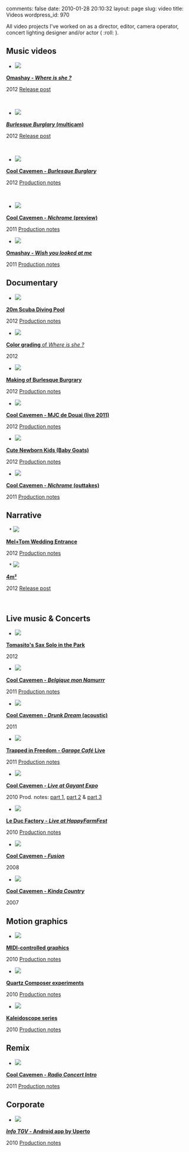 comments: false
date: 2010-01-28 20:10:32
layout: page
slug: video
title: Videos
wordpress_id: 970

All video projects I've worked on as a director, editor, camera operator, concert lighting designer and/or actor ( :roll: ).

## Music videos

  *
    [![](/static/uploads/2010/01/where-is-she-preview.jpg)](http://www.youtube.com/watch?v=YjE_uIRVnv8)

[ **Omashay - _Where is she ?_**](http://www.youtube.com/watch?v=YjE_uIRVnv8)

2012 [ Release post](http://kevin.deldycke.com/2012/08/where-is-she-music-video-released/)

 

  *
    [![](/static/uploads/2010/01/burlesque-burglary-multicam-preview.jpg)](http://www.youtube.com/watch?v=sVBPoOqxxJQ)

[ **_Burlesque Burglary_ (multicam)**](http://www.youtube.com/watch?v=sVBPoOqxxJQ)

2012 [ Release post](http://kevin.deldycke.com/2012/01/burlesque-burglary-music-video-released/)

 

  *
    [![](/static/uploads/2010/01/pict0003.png)](http://www.youtube.com/watch?v=JYQ0YehsLyU)

[ **Cool Cavemen - _Burlesque Burglary_**](http://www.youtube.com/watch?v=JYQ0YehsLyU)

2012 [ Production notes](http://kevin.deldycke.com/2012/06/burlesque-burglary-music-video-production-notes/)

 

  *
    [![](/static/uploads/2010/01/nichrome-preview.png)](http://www.youtube.com/watch?v=P1B-DUgKS9M)

[ **Cool Cavemen - _Nichrome_ (preview)**](http://www.youtube.com/watch?v=P1B-DUgKS9M)

2011 [ Production notes](http://kevin.deldycke.com/2011/12/nichrome-preview-behind-the-scene-video/)

  *
    [![](/static/uploads/2010/01/omashay-wylam.png)](http://www.youtube.com/watch?v=iHi0lwhTqqc)

[ **Omashay - _Wish you looked at me_**](http://www.youtube.com/watch?v=iHi0lwhTqqc)

2011 [ Production notes](http://kevin.deldycke.com/2011/07/making-of-omashay-wish-you-looked-at-me-music-video/)

## Documentary

  *
    [![](/static/uploads/2010/01/20m-pool-preview.jpg)](http://www.youtube.com/watch?v=LPpoNwjrg-4)

[ **20m Scuba Diving Pool**](http://www.youtube.com/watch?v=LPpoNwjrg-4)

2012 [ Production notes](http://kevin.deldycke.com/2012/11/20m-scuba-diving-pool/)

  *
    [![](/static/uploads/2010/01/where-is-she-color-grading-preview.jpg)](http://www.youtube.com/watch?v=t6cCQV2Jt2U)

[ **Color grading** of _Where is she ?_](http://www.youtube.com/watch?v=t6cCQV2Jt2U)

2012

  *
    [![](/static/uploads/2010/01/burlesque-burglary-making-of-preview.jpg)](http://www.youtube.com/watch?v=yNCtfnQp1uw)

[ **Making of Burlesque Burgrary**](http://www.youtube.com/watch?v=yNCtfnQp1uw)

2012 [ Production notes](http://kevin.deldycke.com/2012/07/scenes-burlesque-burglary-music-video/)

  *
    [![](/static/uploads/2010/01/cool-cavemen-mjc-2011-preview.jpg)](http://www.youtube.com/watch?v=RpFqhcihQbw)

[ **Cool Cavemen - MJC de Douai (live 2011)**](http://www.youtube.com/watch?v=RpFqhcihQbw)

2012 [ Production notes](http://kevin.deldycke.com/2012/03/video-summary-latest-cool-cavemens-concert/)

  *
    [![](/static/uploads/2010/01/newborn-kids-baby-goats-preview.png)](http://www.youtube.com/watch?v=el6VMY8KZHo)

[ **Cute Newborn Kids (Baby Goats)**](http://www.youtube.com/watch?v=el6VMY8KZHo)

2012 [ Production notes](http://kevin.deldycke.com/2012/02/stabilizing-cute-baby-goats/)

  *
    [![](/static/uploads/2010/01/nichrome-outtakes.png)](http://www.youtube.com/watch?v=dXoXtC55alc)

[ **Cool Cavemen - _Nichrome_ (outtakes)**](http://www.youtube.com/watch?v=dXoXtC55alc)

2011 [ Production notes](http://kevin.deldycke.com/2011/12/nichrome-preview-behind-the-scene-video/)

## Narrative

 
  *
    [![](/static/uploads/2010/01/mel-tom-wedding-entrance-preview.jpg)](http://www.youtube.com/watch?v=SejUVkC5JHs)

[ **Mel+Tom Wedding Entrance**](http://www.youtube.com/watch?v=SejUVkC5JHs)

2012 [ Production notes](http://kevin.deldycke.com/2012/11/wedding-entrance-paris-video-postcard/)

 
  *
    [![](/static/uploads/2010/01/4m2-preview.jpg)](http://www.youtube.com/watch?v=91y6L3QKiRk)

[ **4m²**](http://www.youtube.com/watch?v=91y6L3QKiRk)

2012 [ Release post](http://kevin.deldycke.com/2012/03/first-short-film-4m2-released/)

 

## Live music & Concerts

  *
    [![](/static/uploads/2010/01/park-sax-solo-preview.jpg)](http://www.youtube.com/watch?v=IaL7kTyAogE)

[ **Tomasito's Sax Solo in the Park**](http://www.youtube.com/watch?v=IaL7kTyAogE)

2012

  *
    [![](/static/uploads/2010/01/belgique-mon-namurrr-preview.png)](http://www.youtube.com/watch?v=PnX-wK2lVCQ)

[ **Cool Cavemen - _Belgique mon Namurrr_**](http://www.youtube.com/watch?v=PnX-wK2lVCQ)

2011 [ Production notes](http://kevin.deldycke.com/2012/03/video-summary-latest-cool-cavemens-concert/)

  *
    [![](/static/uploads/2010/01/drunk-dream-acoustic-preview.png)](http://www.youtube.com/watch?v=FQnwFnM-8lA)

[ **Cool Cavemen - _Drunk Dream_ (acoustic)**](http://www.youtube.com/watch?v=FQnwFnM-8lA)

2011

  *
    [![](/static/uploads/2010/01/incoming-preview1.png)](http://www.youtube.com/watch?v=HlSmuJVQT8A&list=PL41DAE605B668609A)

[ **Trapped in Freedom - _Garage Café_ Live**](http://www.youtube.com/watch?v=HlSmuJVQT8A&list=PL41DAE605B668609A)

2011 [ Production notes](http://kevin.deldycke.com/2011/02/trapped-freedom-live-garage-cafe/)

  *
    [![](/static/uploads/2010/01/space-farmer-live-preview1.png)](http://www.youtube.com/watch?v=qE-bis-wYxs&list=PL4BAA557B7144031F&feature=plcp)

[ **Cool Cavemen - _Live at Gayant Expo_**](http://www.youtube.com/watch?v=qE-bis-wYxs&list=PL4BAA557B7144031F&feature=plcp)

2010 Prod. notes: [part 1](http://kevin.deldycke.com/2010/01/cool-cavemen-live-gayant-expo-first-video-released/), [part 2](http://kevin.deldycke.com/2010/02/cool-cavemen-live-gayant-expo-part-ii/) & [part 3](http://kevin.deldycke.com/2012/11/cool-cavemen-gayant-expo-production-notes/)

  *
    [![](/static/uploads/2010/01/happy-farm-leduc2.png)](http://www.youtube.com/watch?v=mrHZ4Wh9sCY)

[ **Le Duc Factory - _Live at HappyFarmFest_**](http://www.youtube.com/watch?v=mrHZ4Wh9sCY)

2010 [ Production notes](http://kevin.deldycke.com/2010/06/le-duc-live-happy-farm-fest-2010/)

  *
    [![](/static/uploads/2010/01/fusion-live-at-sin-le-noble-video-preview1.png)](http://www.youtube.com/watch?v=ADv4kUZC_-c)

[ **Cool Cavemen - _Fusion_**](http://www.youtube.com/watch?v=ADv4kUZC_-c)

2008

  *
    [![](/static/uploads/2010/01/kinda-country.png)](http://www.youtube.com/watch?v=eelHRVgGxZg)

[ **Cool Cavemen - _Kinda Country_**](http://www.youtube.com/watch?v=eelHRVgGxZg)

2007

## Motion graphics

  *
    [![](/static/uploads/2010/01/midi-controller-preview.png)](http://www.youtube.com/watch?v=I8JN40Vq_do&list=PL81EA3460858682F3)

[ **MIDI-controlled graphics**](http://www.youtube.com/watch?v=I8JN40Vq_do&list=PL81EA3460858682F3)

2010 [ Production notes](http://kevin.deldycke.com/tag/midi-controlled-graphics/)

  *
    [![](/static/uploads/2010/01/squared-lave-lamp-preview.png)](http://www.youtube.com/watch?v=b8BuwhgaG-8&list=PLAD4B8BDC252A15E1)

[ **Quartz Composer experiments**](http://www.youtube.com/watch?v=b8BuwhgaG-8&list=PLAD4B8BDC252A15E1)

2010 [ Production notes](http://kevin.deldycke.com/tag/qc_experiment/)

  *
    [![](/static/uploads/2010/01/kaleidoscope-preview.png)](http://www.youtube.com/watch?v=a7YNLp7xy8k&list=PLF26819BF36910C57)

[ **Kaleidoscope series**](http://www.youtube.com/watch?v=a7YNLp7xy8k&list=PLF26819BF36910C57)

2010 [ Production notes](http://kevin.deldycke.com/tag/kaleidoscope/)

## Remix

  *
    [![](/static/uploads/2010/01/radio-concert-intro.png)](http://www.youtube.com/watch?v=wJeyu-xEL_0)

[ **Cool Cavemen - _Radio Concert Intro_**](http://www.youtube.com/watch?v=wJeyu-xEL_0)

2011 [ Production notes](http://kevin.deldycke.com/2012/01/reusing-vintage-footage-cool-cavemens-concert-intro/)

## Corporate

  *
    [![](/static/uploads/2010/01/info-tgv-android-app-preview.png)](http://www.youtube.com/watch?v=puDy-twV-Y4)

[ **_Info TGV_ - Android app by Uperto**](http://www.youtube.com/watch?v=puDy-twV-Y4)

2010 [ Production notes](http://kevin.deldycke.com/2010/09/making-info-tgv-android-app-video/)


